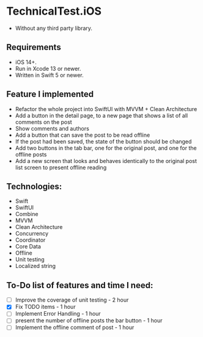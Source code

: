 # TechnicalTest.iOS
* Without any third party library.

## Requirements
- iOS 14+.
- Run in Xcode 13 or newer.
- Written in Swift 5 or newer.

## Feature I implemented
- Refactor the whole project into SwiftUI with MVVM + Clean Architecture
- Add a button in the detail page, to a new page that shows a list of all comments on the post
- Show comments and authors
- Add a button that can save the post to be read offline
- If the post had been saved, the state of the button should be changed
- Add two buttons in the tab bar, one for the original post, and one for the offline posts
- Add a new screen that looks and behaves identically to the original post list screen to present offline reading

## Technologies:
- Swift
- SwiftUI
- Combine
- MVVM
- Clean Architecture
- Concurrency
- Coordinator
- Core Data
- Offline
- Unit testing
- Localized string

## To-Do list of features and time I need:
- [ ] Improve the coverage of unit testing - 2 hour
- [x] Fix TODO items - 1 hour
- [ ] Implement Error Handling - 1 hour
- [ ] present the number of offline posts the bar button - 1 hour
- [ ] Implement the offline comment of post - 1 hour
